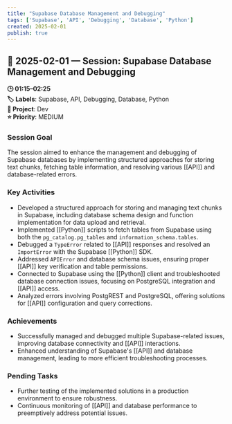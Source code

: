 ```yaml
---
title: "Supabase Database Management and Debugging"
tags: ['Supabase', 'API', 'Debugging', 'Database', 'Python']
created: 2025-02-01
publish: true
---
```


## 📅 2025-02-01 — Session: Supabase Database Management and Debugging

**🕒 01:15–02:25**  
**🏷️ Labels**: Supabase, API, Debugging, Database, Python  
**📂 Project**: Dev  
**⭐ Priority**: MEDIUM  


### Session Goal
The session aimed to enhance the management and debugging of Supabase databases by implementing structured approaches for storing text chunks, fetching table information, and resolving various [[API]] and database-related errors.

### Key Activities
- Developed a structured approach for storing and managing text chunks in Supabase, including database schema design and function implementation for data upload and retrieval.
- Implemented [[Python]] scripts to fetch tables from Supabase using both the `pg_catalog.pg_tables` and `information_schema.tables`.
- Debugged a `TypeError` related to [[API]] responses and resolved an `ImportError` with the Supabase [[Python]] SDK.
- Addressed `APIError` and database schema issues, ensuring proper [[API]] key verification and table permissions.
- Connected to Supabase using the [[Python]] client and troubleshooted database connection issues, focusing on PostgreSQL integration and [[API]] access.
- Analyzed errors involving PostgREST and PostgreSQL, offering solutions for [[API]] configuration and query corrections.

### Achievements
- Successfully managed and debugged multiple Supabase-related issues, improving database connectivity and [[API]] interactions.
- Enhanced understanding of Supabase's [[API]] and database management, leading to more efficient troubleshooting processes.

### Pending Tasks
- Further testing of the implemented solutions in a production environment to ensure robustness.
- Continuous monitoring of [[API]] and database performance to preemptively address potential issues.
